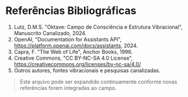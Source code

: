 # Referências Bibliográficas

1. Lutz, D.M.S. "Oktave: Campo de Consciência e Estrutura Vibracional", Manuscrito Canalizado, 2024.
2. OpenAI, "Documentation for Assistants API", https://platform.openai.com/docs/assistants, 2024.
3. Capra, F. "The Web of Life", Anchor Books, 1996.
4. Creative Commons, "CC BY-NC-SA 4.0 License", https://creativecommons.org/licenses/by-nc-sa/4.0/
5. Outros autores, fontes vibracionais e pesquisas canalizadas.

> Este arquivo pode ser expandido continuamente conforme novas referências forem integradas ao campo.